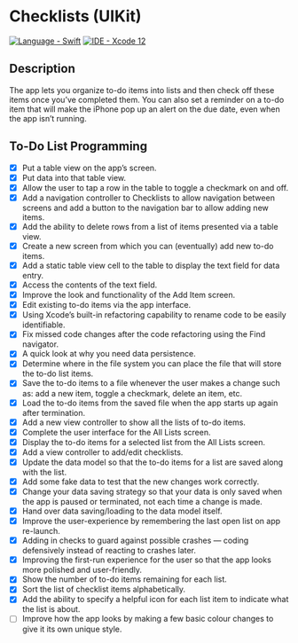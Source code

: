 # Checklists (UIKit)

[![Language - Swift](https://img.shields.io/badge/Language-Swift-orange)](https://swift.org/about/)
[![IDE - Xcode 12](https://img.shields.io/badge/IDE-Xcode%2012-purple)](https://developer.apple.com/xcode/)

## Description

The app lets you organize to-do items into lists and then check off these items once you’ve completed them. You can also set a reminder on a to-do item that will make the iPhone pop up an alert on the due date, even when the app isn’t running.

## To-Do List Programming

* [x] Put a table view on the app’s screen.
* [x] Put data into that table view.
* [x] Allow the user to tap a row in the table to toggle a checkmark on and off.
* [x] Add a navigation controller to Checklists to allow navigation between screens and add a button to the navigation bar to allow adding new items.
* [x] Add the ability to delete rows from a list of items presented via a table view.
* [x] Create a new screen from which you can (eventually) add new to-do items.
* [x] Add a static table view cell to the table to display the text field for data entry.
* [x] Access the contents of the text field.
* [x] Improve the look and functionality of the Add Item screen.
* [x] Edit existing to-do items via the app interface.
* [x] Using Xcode’s built-in refactoring capability to rename code to be easily identifiable.
* [x] Fix missed code changes after the code refactoring using the Find navigator.
* [x] A quick look at why you need data persistence.
* [x] Determine where in the file system you can place the file that will store the to-do list items.
* [x] Save the to-do items to a file whenever the user makes a change such as: add a new item, toggle a checkmark, delete an item, etc.
* [x] Load the to-do items from the saved file when the app starts up again after termination.
* [x] Add a new view controller to show all the lists of to-do items.
* [x] Complete the user interface for the All Lists screen.
* [x] Display the to-do items for a selected list from the All Lists
screen.
* [x] Add a view controller to add/edit checklists.
* [x] Update the data model so that the to-do items for a list are saved along with the list.
* [x] Add some fake data to test that the new changes work correctly.
* [x] Change your data saving strategy so that your data is only saved when the app is paused or terminated, not each time a change is made.
* [x] Hand over data saving/loading to the data model itself.
* [x] Improve the user-experience by remembering the last open list on app re-launch.
* [x] Adding in checks to guard against possible crashes — coding defensively instead of reacting to crashes later.
* [x] Improving the first-run experience for the user so that the app looks more polished and user-friendly.
* [x] Show the number of to-do items remaining for each list.
* [x] Sort the list of checklist items alphabetically.
* [x] Add the ability to specify a helpful icon for each list item to indicate what the list is about.
* [ ] Improve how the app looks by making a few basic colour changes to give it its own unique style.
